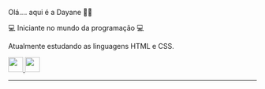 Olá.... aqui é a Dayane 👋🏻

💻 Iniciante no mundo da programação 💻

Atualmente estudando as linguagens HTML e CSS.

<div style="display: inline-block">
<a href="https://www.instagram.com/dayaneglsantos/">
    <img height="30" src="https://cdn-icons-png.flaticon.com/512/2111/2111463.png">
</a>
  
<a href="https://www.linkedin.com/in/dayane-gabrielly-l-dos-santos-08318515a/">
    <img height="30" src="https://cdn-icons-png.flaticon.com/512/3536/3536505.png">
</a>
</div>
<hr>
